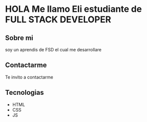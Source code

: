 # HOLA Me llamo Eli estudiante de FULL STACK DEVELOPER

## Sobre mi

soy un aprendis de FSD el cual me desarrollare

## Contactarme

Te invito a contactarme

## Tecnologias

- HTML
- CSS
- JS